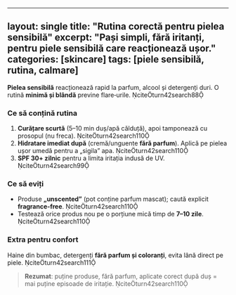 
---
layout: single
title: "Rutina corectă pentru pielea sensibilă"
excerpt: "Pași simpli, fără iritanți, pentru piele sensibilă care reacționează ușor."
categories: [skincare]
tags: [piele sensibilă, rutina, calmare]
---

**Pielea sensibilă** reacționează rapid la parfum, alcool și detergenți duri. O rutină **minimă și blândă** previne flare‑urile. citeturn42search88

### Ce să conțină rutina
1. **Curățare scurtă** (5–10 min duș/apă călduță), apoi tamponează cu prosopul (nu freca). citeturn42search110
2. **Hidratare imediat după** (cremă/unguente **fără parfum**). Aplică pe pielea ușor umedă pentru a „sigila” apa. citeturn42search110
3. **SPF 30+ zilnic** pentru a limita iritația indusă de UV. citeturn42search99

### Ce să eviți
- Produse **„unscented”** (pot conține parfum mascat); caută explicit **fragrance‑free**. citeturn42search110
- Testează orice produs nou pe o porțiune mică timp de **7–10 zile**. citeturn42search110

### Extra pentru confort
Haine din bumbac, detergenți **fără parfum și coloranți**, evita lână direct pe piele. citeturn42search111

> **Rezumat**: puține produse, fără parfum, aplicate corect după duș = mai puține episoade de iritație. citeturn42search110
